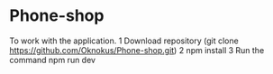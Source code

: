 # Phone-shop
To work with the application.
1 Download repository (git clone https://github.com/Oknokus/Phone-shop.git)
2 npm install
3 Run the command npm run dev